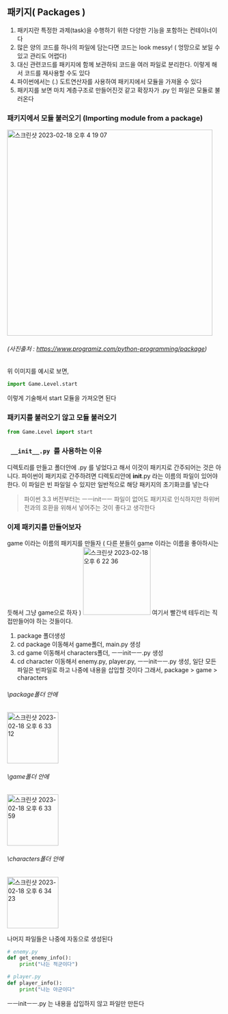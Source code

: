 ## 패키지( Packages )
1. 패키지란 특정한 과제(task)을 수행하기 위한 다양한 기능을 포함하는 컨테이너이다 
2. 많은 양의 코드를 하나의 파일에 담는다면 코드는 look messy! ( 엉망으로 보일 수 있고 관리도 어렵다)
3. 대신 관련코드를 패키지에 함께 보관하되 코드을 여러 파일로 분리한다. 이렇게 해서 코드를 재사용할 수도 있다
4. 파이썬에서는 (.) 도트연산자를 사용하여 패키지에서 모듈을 가져올 수 있다
5. 패키지를 보면 마치 계층구조로 만들어진것 같고 확장자가 .py 인 파일은 모듈로 불러온다


### 패키지에서 모듈 불러오기 (Importing module from a package)

   <img width="481" alt="스크린샷 2023-02-18 오후 4 19 07" src="https://user-images.githubusercontent.com/48478079/219850054-33783a32-262f-4e6b-a3c2-f915d48cb64a.png">


###### (사진출처 : https://www.programiz.com/python-programming/package)

위 이미지를 예시로 보면, 
``` python
import Game.Level.start
```
이렇게 기술해서 start 모듈을 가져오면 된다

### 패키지를 불러오기 않고 모듈 불러오기

``` python
from Game.Level import start
```

### ```  __init__.py  ```를 사용하는 이유
디렉토리를 만들고 폴더안에 .py 를 넣었다고 해서 이것이 패키지로 간주되어는 것은 아니다. 파이썬이 패키지로 간주하려면 디렉토리안에 __init__.py 라는 이름의 파일이 있어야 한다. 이 파일은 빈 파일일 수 있지만 일반적으로 해당 패키지의 초기화코를 넣는다
> 파이썬 3.3 버전부터는 ㅡㅡinitㅡㅡ 파일이 없어도 패키지로 인식하지만 하위버전과의 호환을 위해서 넣어주는 것이 좋다고 생각한다

### 이제 패키지를 만들어보자
game 이라는 이름의 패키지를 만들자 ( 다른 분들이 game 이라는 이름을 좋아하시는 듯해서 그냥 game으로 하자 )
<img width="158" alt="스크린샷 2023-02-18 오후 6 22 36" src="https://user-images.githubusercontent.com/48478079/219852867-102e3080-5442-49f6-a97d-3b921b5a920b.png">
여기서 빨간색 테두리는 직접만들어야 하는 것들이다.
1) package 폴더생성
2) cd package 이동해서 game폴더, main.py 생성
3) cd game 이동해서 characters폴더, ㅡㅡinitㅡㅡ.py 생성
4) cd character 이동해서 enemy.py, player.py, ㅡㅡinitㅡㅡ.py 생성, 일단 모든 파일은 빈파일로 하고 나중에 내용을 삽입할 것이다
그래서, package > game > characters 
###### \package폴더 안에   
<img width="120" alt="스크린샷 2023-02-18 오후 6 33 12" src="https://user-images.githubusercontent.com/48478079/219853099-dbf7411a-7b4c-4f89-8b23-5b232717511e.png">   

###### \game폴더 안에  
<img width="120" alt="스크린샷 2023-02-18 오후 6 33 59" src="https://user-images.githubusercontent.com/48478079/219853113-610bc9f7-52f2-4b89-9482-b088e69d4290.png">   

###### \characters폴더 안에  
<img width="120" alt="스크린샷 2023-02-18 오후 6 34 23" src="https://user-images.githubusercontent.com/48478079/219853183-45eee245-e8f7-4411-896b-ce9823a8b451.png">

나머지 파일들은 나중에 자동으로 생성된다 


``` python
# enemy.py 
def get_enemy_info():
    print("나는 적군이다")
```

``` python
# player.py
def player_info():
    print("나는 아군이다"
```

ㅡㅡinitㅡㅡ.py 는 내용을 삽입하지 않고 파일만 만든다


``` python

```

``` python

```
